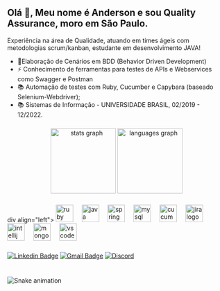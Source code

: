 <h2 align="left">Olá 👋, Meu nome é Anderson e sou Quality Assurance, moro em São Paulo.</h2>

Experiência na área de Qualidade, atuando em times ágeis com metodologias scrum/kanban, estudante em desenvolvimento JAVA!

- :seedling:Elaboração de Cenários em BDD (Behavior Driven Development) 
- :zap: Conhecimento de ferramentas para testes de APIs e Webservices como Swagger e Postman
- :books: Automação de testes com Ruby, Cucumber e Capybara (baseado Selenium-Webdriver);
- :books: Sistemas de Informação - UNIVERSIDADE BRASIL, 02/2019 - 12/2022.

###

<div align="center">
<img src="https://github-readme-stats.vercel.app/api?username=anderson029&hide_title=false&hide_rank=false&show_icons=true&include_all_commits=true&count_private=true&disable_animations=false&theme=dracula&locale=en&hide_border=false" height="150" alt="stats graph" />
<img src="https://github-readme-stats.vercel.app/api/top-langs?username=anderson029&locale=en&hide_title=false&layout=compact&card_width=320&langs_count=5&theme=dracula&hide_border=false" height="150" alt="languages graph" />
</div>

###

div align="left">
<img src="https://cdn.jsdelivr.net/gh/devicons/devicon/icons/ruby/ruby-original.svg" height="40" alt="ruby logo" />
<img width="12" />
<img src="https://cdn.jsdelivr.net/gh/devicons/devicon/icons/java/java-original.svg" height="40" alt="java logo" />
<img width="12" />
<img src="https://cdn.jsdelivr.net/gh/devicons/devicon/icons/spring/spring-original.svg" height="40" alt="spring logo" />
<img width="12" />
<img src="https://cdn.jsdelivr.net/gh/devicons/devicon/icons/mysql/mysql-original.svg" height="40" alt="mysql logo" />
<img width="12" />
<img src="https://cdn.jsdelivr.net/gh/devicons/devicon/icons/cucumber/cucumber-plain.svg" height="40" alt="cucumber logo" />
<img width="12" />
<img src="https://cdn.jsdelivr.net/gh/devicons/devicon/icons/jira/jira-original.svg" height="40" alt="jira logo" />
<img width="12" />
<img src="https://cdn.jsdelivr.net/gh/devicons/devicon/icons/intellij/intellij-original.svg" height="40" alt="intellij logo" />
<img width="12" />
<img src="https://cdn.jsdelivr.net/gh/devicons/devicon/icons/mongodb/mongodb-original.svg" height="40" alt="mongodb logo" />
<img width="12" />
<img src="https://cdn.jsdelivr.net/gh/devicons/devicon/icons/vscode/vscode-original.svg" height="40" alt="vscode logo" />
</div>

###

<div align="left">
<a href="https://www.linkedin.com/in/anderson-ferreira30/"><img src="https://img.shields.io/badge/-andersonoliveira-blue?style=flat-square&logo=Linkedin&logoColor=white" alt="Linkedin Badge" /></a>
<a href="mailto:adnnovato90@gmail.com"><img src="https://img.shields.io/badge/-adnnovato90@gmail.com-c14438?style=flat-square&logo=Gmail&logoColor=white" alt="Gmail Badge" /></a>
<a href="https://discord.gg/anderson_oliveira"><img src="https://img.shields.io/static/v1?message=Discord&logo=discord&label=&color=7289DA&logoColor=white&labelColor=&style=for-the-badge" alt="Discord" /></a>
</div>

###

<br clear="both" />
<img src="https://raw.githubusercontent.com/anderson029/output/snake.svg" alt="Snake animation" />


